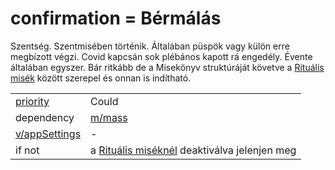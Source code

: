 # confirmation = Bérmálás

Szentség. Szentmisében történik. Általában püspök vagy külön erre megbízott végzi. Covid kapcsán sok plébános kapott rá engedély. Évente általában egyszer. Bár ritkább de a Misekönyv struktúráját követve a [Rituális misék](mass.md#1-rituális-misék-p768-) között szerepel és onnan is indítható.

|                                          |                                                              |
| ---------------------------------------- | ------------------------------------------------------------ |
| [priority](../definitions.md#priorities) | Could                                                        |
| dependency                               | [m/mass](mass.md)                                            |
| [v/appSettings](../views/appSettings.md) | -                                                            |
| if not                                   | a [Rituális miséknél](mass.md#1-rituális-misék-p768-) deaktiválva jelenjen meg |

